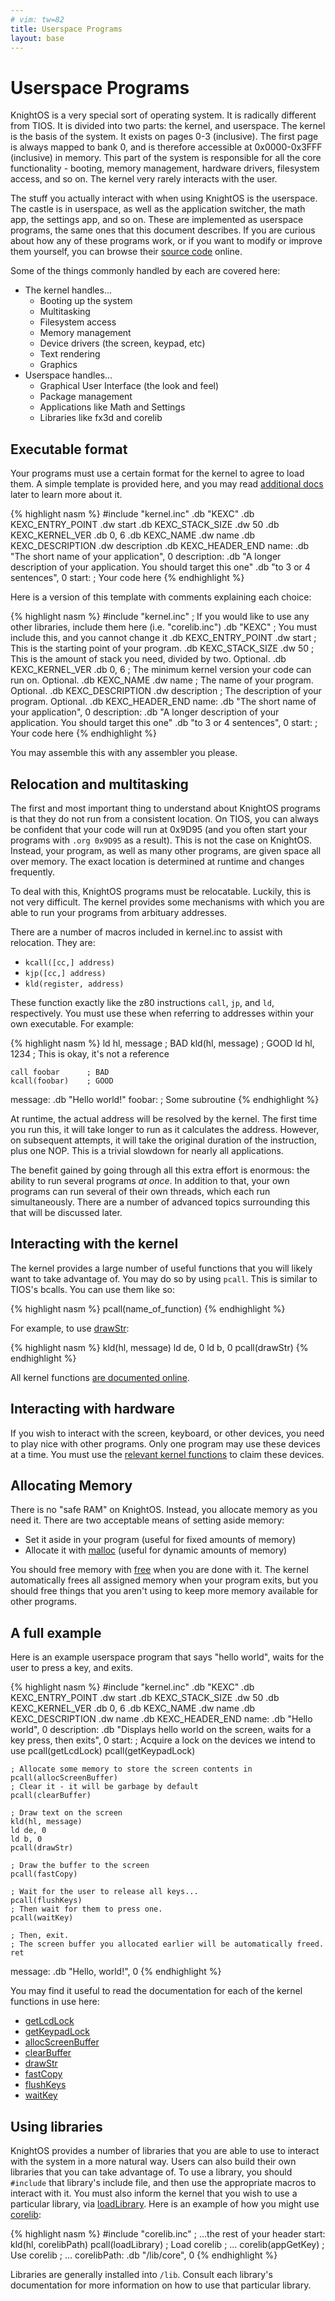 ```yaml
---
# vim: tw=82
title: Userspace Programs
layout: base
---
```


# Userspace Programs

KnightOS is a very special sort of operating system. It is radically different
from TIOS. It is divided into two parts: the kernel, and userspace. The kernel is
the basis of the system. It exists on pages 0-3 (inclusive). The first page is
always mapped to bank 0, and is therefore accessible at 0x0000-0x3FFF (inclusive)
in memory. This part of the system is responsible for all the core functionality -
booting, memory management, hardware drivers, filesystem access, and so on. The
kernel very rarely interacts with the user.

The stuff you actually interact with when using KnightOS is the userspace. The
castle is in userspace, as well as the application switcher, the math app, the
settings app, and so on. These are implemented as userspace programs, the same
ones that this document describes. If you are curious about how any of these
programs work, or if you want to modify or improve them yourself, you can browse
their [source code](https://github.com/KnightOS/KnightOS) online.

Some of the things commonly handled by each are covered here:

* The kernel handles...
  * Booting up the system
  * Multitasking
  * Filesystem access
  * Memory management
  * Device drivers (the screen, keypad, etc)
  * Text rendering
  * Graphics
* Userspace handles...
  * Graphical User Interface (the look and feel)
  * Package management
  * Applications like Math and Settings
  * Libraries like fx3d and corelib

## Executable format

Your programs must use a certain format for the kernel to agree to load them. A
simple template is provided here, and you may read [additional
docs](/documentation/kexc.html) later to learn more about it.

{% highlight nasm %}
#include "kernel.inc"
    .db "KEXC"
    .db KEXC_ENTRY_POINT
    .dw start
    .db KEXC_STACK_SIZE
    .dw 50
    .db KEXC_KERNEL_VER
    .db 0, 6
    .db KEXC_NAME
    .dw name
    .db KEXC_DESCRIPTION
    .dw description
    .db KEXC_HEADER_END
name:
    .db "The short name of your application", 0
description:
    .db "A longer description of your application. You should target this one"
    .db "to 3 or 4 sentences", 0
start:
    ; Your code here
{% endhighlight %}

Here is a version of this template with comments explaining each choice:

{% highlight nasm %}
#include "kernel.inc"
; If you would like to use any other libraries, include them here (i.e.  "corelib.inc")
    .db "KEXC"      ; You must include this, and you cannot change it
    .db KEXC_ENTRY_POINT
    .dw start       ; This is the starting point of your program.
    .db KEXC_STACK_SIZE
    .dw 50          ; This is the amount of stack you need, divided by two. Optional.
    .db KEXC_KERNEL_VER
    .db 0, 6        ; The minimum kernel version your code can run on. Optional.
    .db KEXC_NAME
    .dw name        ; The name of your program. Optional.
    .db KEXC_DESCRIPTION
    .dw description ; The description of your program. Optional.
    .db KEXC_HEADER_END
name:
    .db "The short name of your application", 0
description:
    .db "A longer description of your application. You should target this one"
    .db "to 3 or 4 sentences", 0
start:
    ; Your code here
{% endhighlight %}

You may assemble this with any assembler you please.

## Relocation and multitasking

The first and most important thing to understand about KnightOS programs is that
they do not run from a consistent location. On TIOS, you can always be confident
that your code will run at 0x9D95 (and you often start your programs with
`.org 0x9D95` as a result). This is not the case on KnightOS. Instead, your
program, as well as many other programs, are given space all over memory. The
exact location is determined at runtime and changes frequently.

To deal with this, KnightOS programs must be relocatable. Luckily, this is not
very difficult. The kernel provides some mechanisms with which you are able to
run your programs from arbituary addresses.

There are a number of macros included in kernel.inc to assist with relocation.
They are:

* `kcall([cc,] address)`
* `kjp([cc,] address)`
* `kld(register, address)`

These function exactly like the z80 instructions `call`, `jp`, and `ld`,
respectively. You must use these when referring to addresses within your own
executable. For example:

{% highlight nasm %}
    ld hl, message   ; BAD
    kld(hl, message) ; GOOD
    ld hl, 1234      ; This is okay, it's not a reference

    call foobar      ; BAD
    kcall(foobar)    ; GOOD

message:
    .db "Hello world!"
foobar:
    ; Some subroutine
{% endhighlight %}

At runtime, the actual address will be resolved by the kernel. The first time you
run this, it will take longer to run as it calculates the address. However, on
subsequent attempts, it will take the original duration of the instruction, plus
one NOP. This is a trivial slowdown for nearly all applications.

The benefit gained by going through all this extra effort is enormous: the ability
to run several programs *at once*. In addition to that, your own programs can run
several of their own threads, which each run simultaneously. There are a number of
advanced topics surrounding this that will be discussed later.

## Interacting with the kernel

The kernel provides a large number of useful functions that you will likely want
to take advantage of. You may do so by using `pcall`. This is similar to TIOS's
bcalls. You can use them like so:

{% highlight nasm %}
pcall(name_of_function)
{% endhighlight %}

For example, to use [drawStr](/documentation/reference/text.html#drawStr):

{% highlight nasm %}
kld(hl, message)
ld de, 0
ld b, 0
pcall(drawStr)
{% endhighlight %}

All kernel functions [are documented online](/documentation).

## Interacting with hardware

If you wish to interact with the screen, keyboard, or other devices, you need to
play nice with other programs. Only one program may use these devices at a time.
You must use the [relevant kernel
functions](/documentation/reference/hardware.html) to claim these devices.

## Allocating Memory

There is no "safe RAM" on KnightOS. Instead, you allocate memory as you need it.
There are two acceptable means of setting aside memory:

* Set it aside in your program (useful for fixed amounts of memory)
* Allocate it with [malloc](/documentation/reference/system.html#malloc) (useful
  for dynamic amounts of memory)

You should free memory with [free](/documentation/reference/system.html#free) when
you are done with it. The kernel automatically frees all assigned memory when your
program exits, but you should free things that you aren't using to keep more
memory available for other programs.

## A full example

Here is an example userspace program that says "hello world", waits for the user
to press a key, and exits.

{% highlight nasm %}
#include "kernel.inc"
    .db "KEXC"
    .db KEXC_ENTRY_POINT
    .dw start
    .db KEXC_STACK_SIZE
    .dw 50
    .db KEXC_KERNEL_VER
    .db 0, 6
    .db KEXC_NAME
    .dw name
    .db KEXC_DESCRIPTION
    .dw name
    .db KEXC_HEADER_END
name:
    .db "Hello world", 0
description:
    .db "Displays hello world on the screen, waits for a key press, then exits", 0
start:
    ; Acquire a lock on the devices we intend to use
    pcall(getLcdLock)
    pcall(getKeypadLock)

    ; Allocate some memory to store the screen contents in
    pcall(allocScreenBuffer)
    ; Clear it - it will be garbage by default
    pcall(clearBuffer)

    ; Draw text on the screen
    kld(hl, message)
    ld de, 0
    ld b, 0
    pcall(drawStr)

    ; Draw the buffer to the screen
    pcall(fastCopy)

    ; Wait for the user to release all keys...
    pcall(flushKeys)
    ; Then wait for them to press one.
    pcall(waitKey)

    ; Then, exit.
    ; The screen buffer you allocated earlier will be automatically freed.
    ret

message:
    .db "Hello, world!", 0
{% endhighlight %}

You may find it useful to read the documentation for each of the kernel functions
in use here:

* [getLcdLock](/documentation/reference/hardware.html#getLcdLock)
* [getKeypadLock](documentation/reference/hardware.html#getKeypadLock)
* [allocScreenBuffer](/documentation/reference/display.html#allocScreenBuffer)
* [clearBuffer](/documentation/reference/display.html#clearBuffer)
* [drawStr](/documentation/reference/text.html#drawStr)
* [fastCopy](/documentation/reference/display.html#fastCopy)
* [flushKeys](/documentation/reference/input.html#flushKeys)
* [waitKey](/documentation/reference/input.html#waitKey)

## Using libraries

KnightOS provides a number of libraries that you are able to use to interact with
the system in a more natural way. Users can also build their own libraries that
you can take advantage of. To use a library, you should `#include` that library's
include file, and then use the appropriate macros to interact with it. You must
also inform the kernel that you wish to use a particular library, via
[loadLibrary](/documentation/reference/system.html#loadLibrary). Here is an
example of how you might use [corelib](#):

{% highlight nasm %}
#include "corelib.inc"
; ...the rest of your header
start:
    kld(hl, corelibPath)
    pcall(loadLibrary) ; Load corelib
    ; ...
    corelib(appGetKey) ; Use corelib
    ; ...
corelibPath:
    .db "/lib/core", 0
{% endhighlight %}

Libraries are generally installed into `/lib`. Consult each library's
documentation for more information on how to use that particular library.
